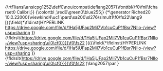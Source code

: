 {\rtf1\ansi\ansicpg1252\deff0\nouicompat\deflang2057{\fonttbl{\f0\fnil\fcharset0 Calibri;}}
{\colortbl ;\red0\green0\blue255;}
{\*\generator Riched20 10.0.22000}\viewkind4\uc1 
\pard\sa200\sl276\slmult1\f0\fs22\lang9 [{{\field{\*\fldinst{HYPERLINK https://drive.google.com/file/d/1Ha5jUFap2Mil7Vb1cuCuP1fBsr7NlIo-/view?usp=sharing }}{\fldrslt{https://drive.google.com/file/d/1Ha5jUFap2Mil7Vb1cuCuP1fBsr7NlIo-/view?usp=sharing\ul0\cf0}}}}\f0\fs22  ]({{\field{\*\fldinst{HYPERLINK https://drive.google.com/file/d/1Ha5jUFap2Mil7Vb1cuCuP1fBsr7NlIo-/view?usp=sharing }}{\fldrslt{https://drive.google.com/file/d/1Ha5jUFap2Mil7Vb1cuCuP1fBsr7NlIo-/view?usp=sharing\ul0\cf0}}}}\f0\fs22 )\lang2057\par
}
 